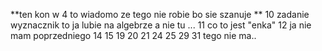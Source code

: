 **ten kon w 4 to wiadomo ze tego nie robie bo sie szanuje **
10 zadanie wyznacznik to ja lubie na algebrze a nie tu ...
11 co to jest "enka"
12 ja nie mam poprzedniego
14 
15
19
20
21
24
25
29
31
tego nie ma..